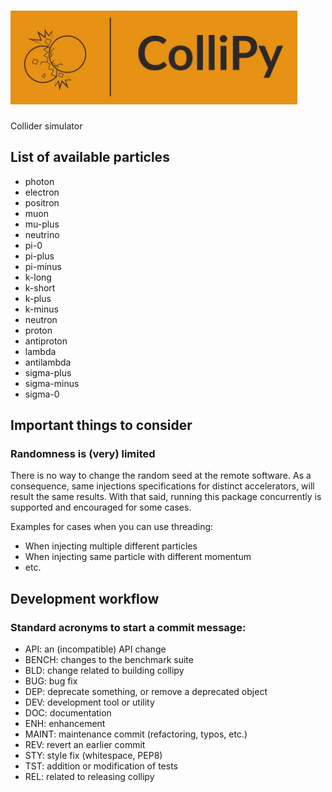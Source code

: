 # <img alt="ColliPy" src="/branding/logo_header/logo_header_cut.jpeg" height="150">

Collider simulator

## List of available particles

* photon
* electron
* positron
* muon
* mu-plus
* neutrino
* pi-0
* pi-plus
* pi-minus
* k-long
* k-short
* k-plus
* k-minus
* neutron
* proton
* antiproton
* lambda
* antilambda
* sigma-plus
* sigma-minus
* sigma-0

## Important things to consider

### Randomness is (very) limited
There is no way to change the random seed at the remote software.
As a consequence, same injections specifications for distinct accelerators, will result the same results.
With that said, running this package concurrently is supported and encouraged for some cases.

Examples for cases when you can use threading:
* When injecting multiple different particles
* When injecting same particle with different momentum
* etc.

## Development workflow

### Standard acronyms to start a commit message:
* API: an (incompatible) API change
* BENCH: changes to the benchmark suite
* BLD: change related to building collipy
* BUG: bug fix
* DEP: deprecate something, or remove a deprecated object
* DEV: development tool or utility
* DOC: documentation
* ENH: enhancement
* MAINT: maintenance commit (refactoring, typos, etc.)
* REV: revert an earlier commit
* STY: style fix (whitespace, PEP8)
* TST: addition or modification of tests
* REL: related to releasing collipy
